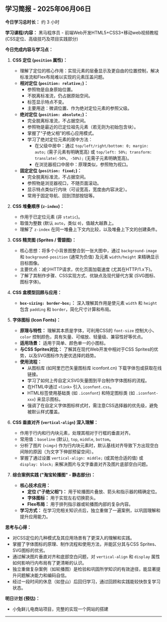 ## 学习简报 - 2025年06月06日

**今日学习总时长：** 约 3 小时

**学习课程/内容：** 黑马程序员 - 前端Web开发HTML5+CSS3+移动web视频教程 (CSS定位、高级技巧及项目实践部分)

**今日完成内容与学习点：**

1.  **CSS 定位 (`position` 属性)：**
    *   理解了定位的核心作用：实现元素的层叠显示及更自由的位置控制，解决标准流和Flex布局难以实现的元素压盖问题。
    *   **相对定位 (`position: relative;`)：**
        *   参照物是自身原始位置。
        *   不脱离标准流，仍占据原始空间。
        *   标签显示特点不变。
        *   主要用途：微调位置、作为绝对定位元素的参照父级。
    *   **绝对定位 (`position: absolute;`)：**
        *   完全脱离标准流，不占据空间。
        *   参照物是最近的已定位祖先元素（若无则为初始包含块）。
        *   掌握了“子绝父相”的核心应用模式。
        *   学习了绝对定位元素的居中方法：
            *   在父级中居中：通过 `top/left/right/bottom: 0; margin: auto;` (需子元素有明确宽高) 或 `top/left: 50%; transform: translate(-50%, -50%);` (无需子元素明确宽高)。
            *   在浏览器视口中居中：原理类似，参照物为视口。
    *   **固定定位 (`position: fixed;`)：**
        *   完全脱离标准流，不占据空间。
        *   参照物是浏览器视口，不随页面滚动。
        *   显示特点类似行内块（可设宽高，宽度由内容决定）。
        *   常用于固定导航、回到顶部按钮等。

2.  **CSS 堆叠顺序 (`z-index`)：**
    *   作用于已定位元素 (非 `static`)。
    *   取值为整数 (默认 `auto`，类似 `0`)，值越大越靠上。
    *   理解了 `z-index` 在同一堆叠上下文内比较，以及堆叠上下文的创建条件。

3.  **CSS 精灵图 (Sprites / 雪碧图)：**
    *   核心思想：将多个小背景图整合到一张大图中，通过 `background-image` 和 `background-position` (通常为负值) 及元素 `width/height` 来精确显示目标图像。
    *   主要优点：减少HTTP请求，优化页面加载速度 (尤其在HTTP/1.x下)。
    *   了解了其制作步骤、CSS实现方式、优缺点及现代替代方案 (SVG图标、图标字体)。

4.  **CSS 盒模型回顾与应用：**
    *   **`box-sizing: border-box;`：** 深入理解其作用是使元素 `width` 和 `height` 包含 `padding` 和 `border`，简化尺寸计算和布局。

5.  **字体图标 (Icon Fonts)：**
    *   **原理与特性：** 理解其本质是字体，可利用CSS的 `font-size` 控制大小、`color` 控制颜色，具有矢量、可缩放、轻量级、兼容性好等优点。
    *   **适用场景：** 适用于简单、颜色单一的小图标。
    *   **与CSS Sprites对比：** 了解其在现代Web开发中相对于CSS Sprites的优势，以及SVG图标作为更优选择的趋势。
    *   **使用流程：**
        *   从图标库 (如阿里巴巴矢量图标库 iconfont.cn) 下载字体包或获取在线链接。
        *   学习了如何上传自定义SVG矢量图到平台制作字体图标的流程。
        *   在HTML中通过 `<link>` 引入 `iconfont.css`。
        *   HTML标签使用基础类 (如 `.iconfont`) 和特定图标类 (如 `.iconfont-xxx`) 来显示图标。
        *   强调了在自定义字体图标样式时，需注意CSS选择器的优先级，避免被默认样式覆盖。

6.  **CSS 垂直对齐 (`vertical-align`) 深入理解：**
    *   作用于行内和行内块元素，处理其相对于行框的垂直对齐。
    *   常用值：`baseline` (默认), `top`, `middle`, `bottom`。
    *   分析了图片 (`<img>`) 作为行内块元素时，默认基线对齐导致下方出现空白间隙的原因（为文字下伸部预留空间）。
    *   掌握了通过设置 `vertical-align: middle;` (或其他合适的值) 或 `display: block;` 来解决图片与文字垂直对齐及图片底部空白问题。

7.  **综合案例实践 ("淘宝轮播图" - 静态部分)：**
    *   **核心技术应用：**
        *   **定位 ("子绝父相")：** 用于轮播图片叠放、箭头和指示器的精确定位。
        *   **字体图标：** 用于实现左右切换箭头。
        *   **Flex布局：** 用于排列指示器或轮播图内部的复杂内容。
    *   **学习方式：** 在学习完相关知识点后，独立重做了一遍案例，以巩固理解和提升应用能力。

**思考与心得：**

*   对CSS定位的几种模式及其应用场景有了更深入的理解和实践。
*   掌握了字体图标的原理、制作流程和使用方法，并能区分其与CSS Sprites、SVG图标的优劣。
*   通过解决图片垂直对齐和底部空白问题，对 `vertical-align` 和 `display` 属性如何影响行内布局有了更清晰的认识。
*   独立重做复杂案例（如轮播图）是检验和巩固所学知识的有效途径，能显著提升问题解决能力和编码自信。
*   经过一段时间的休息（如登山）后回归学习，通过回顾和实践能较快恢复学习状态。

**明日计划 (预估)：**

*   小兔鲜儿电商站项目，完整的实现一个网站的搭建

---
